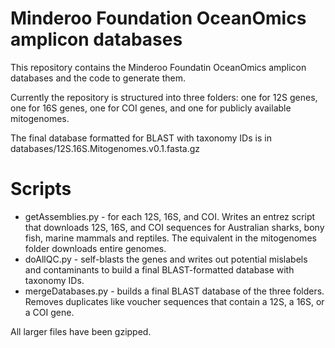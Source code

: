 # Minderoo Foundation OceanOmics amplicon databases

This repository contains the Minderoo Foundatin OceanOmics amplicon databases and the code to generate them.

Currently the repository is structured into three folders: one for 12S genes, one for 16S genes, one for COI genes, and one for publicly available mitogenomes.

The final database formatted for BLAST with taxonomy IDs is in databases/12S.16S.Mitogenomes.v0.1.fasta.gz

# Scripts

- getAssemblies.py - for each 12S, 16S, and COI. Writes an entrez script that downloads 12S, 16S, and COI sequences for Australian sharks, bony fish, marine mammals and reptiles. The equivalent in the mitogenomes folder downloads entire genomes.
- doAllQC.py - self-blasts the genes and writes out potential mislabels and contaminants to build a final BLAST-formatted database with taxonomy IDs.
- mergeDatabases.py - builds a final BLAST database of the three folders. Removes duplicates like voucher sequences that contain a 12S, a 16S, or a COI gene.

All larger files have been gzipped.
